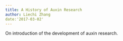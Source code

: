 ```yaml
---
title: A History of Auxin Research
author: Liechi Zhang
date:'2017-03-02'
---
```


On introduction of the development of auxin research.
